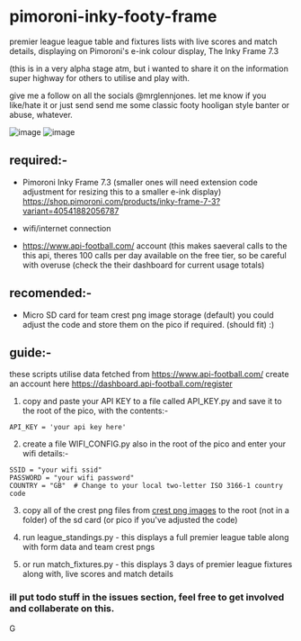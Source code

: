 # pimoroni-inky-footy-frame
premier league league table and fixtures lists with live scores and match details, displaying on Pimoroni's e-ink colour display, The Inky Frame 7.3

(this is in a very alpha stage atm, but i wanted to share it on the information super highway for others to utilise and play with.

give me a follow on all the socials @mrglennjones. let me know if you like/hate it or just send send me some classic footy hooligan style banter or abuse, whatever.

![image](https://github.com/user-attachments/assets/9ef435da-9ec8-4ad1-b0a5-c6c2f4ba852a)
![image](https://github.com/user-attachments/assets/04c89abf-9905-4ba1-87b0-c86cf1205b86)


## required:-
- Pimoroni Inky Frame 7.3 (smaller ones will need extension code adjustment for resizing this to a smaller e-ink display)
https://shop.pimoroni.com/products/inky-frame-7-3?variant=40541882056787

- wifi/internet connection

- https://www.api-football.com/ account (this makes saeveral calls to the this api, theres 100 calls per day available on the free tier, so be careful with overuse (check the their dashboard for current usage totals)

## recomended:-
- Micro SD card for team crest png image storage (default)
you could adjust the code and store them on the pico if required. (should fit) :)


## guide:-

these scripts utilise data fetched from https://www.api-football.com/
create an account here https://dashboard.api-football.com/register

1. copy and paste your API KEY to a file called API_KEY.py and save it to the root of the pico, with the contents:-

```
API_KEY = 'your api key here'
```
2. create a file WIFI_CONFIG.py also in the root of the pico and enter your wifi details:-
```
SSID = "your wifi ssid"
PASSWORD = "your wifi password"
COUNTRY = "GB"  # Change to your local two-letter ISO 3166-1 country code
```
3. copy all of the crest png files from [crest png images](footy_frame_crests.zip) to the root (not in a folder) of the sd card (or pico if you've adjusted the code)

4. run league_standings.py - this displays a full premier league table along with form data and team crest pngs
5. or run match_fixtures.py - this displays 3 days of premier league fixtures along with, live scores and match details



### ill put todo stuff in the issues section, feel free to get involved and collaberate on this.

G
